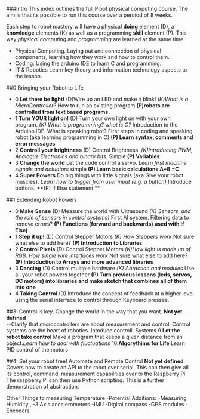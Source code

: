 ###Intro
This index outlines the full Pibot physical computing course. The aim is that its possible to run this course over a peroiod of 8 weeks. 

Each step to robot mastery will have a physical **doing** element (D), a **knowledge** elements (K) as well as a programming **skill** element (P). This way *physical computing* and *programming* are learned at the same time. 

- Physical Computing. Laying out and connection of physical components, learning how they work and how to control them.
- Coding. Using the arduino IDE to learn C and programming.
- IT & Robotics Learn key theory and information technology aspects to the lesson.


##0 Bringing your Robot to Life

- 0 **Let there be light!** (D)Wire up an LED and make it blink! *(K)What is a MicroController?* How to run an existing program **(P)robots are controlled from text based programs.** 
- 1 **Turn YOUR light on!** (D) Turn your own light on with your own program. *(K) What is programming? what is C?*  Introduction to the Arduino IDE. What is speaking robot? First steps in coding and speaking robot (aka learning programming in C)  **(P) Learn syntax, comments and error messages** 
- 2 **Controll your brightness** (D) Control Brightness. *(K)Introducing PWM, Analogue Electronics and binary bits.* Simple **(P) Variables**
- 3 **Change the world** Let the code control a servo.  *Learn first machine signals and actuators* simple **(P) Learn basic calculations A+B =C** 
- 4 **Super Powers** Do big things with little signals (aka Give your robot muscles). *Learn how to trigger from user input (e.g. a button)*  Introduce bottons.  **(P) If Else statement ** 


##1 Extending Robot Powers 
- 0 **Make Sense** (D) Measure the world with Ultrasound *(K) Sensors, and the role of sensors in control systems)* First AI system. Filtering data to remove errors? **(P) Functions (forward and backwards) used with If Else)**
- 1 **Step it up!** (D) Control Stepper Motors *(K) How Steppers work* Not sure what else to add here? **(P) Introduction to Libraries**
- 2 **Control Pixels** (D) Control Stepper Motors *(K)How light is made up of RGB. How single wire interfaces work* Not sure what else to add here? **(P) Introduction to Arrays and more advanced libraries**
- 3 **Dancing** (D) Control multiple hardware *(K) Abraction and modules* Use all your robot powers together **(P) Turn previous lessons (leds, servos, DC motors) into libraries and make sketch that combines all of them into one** 
- 4 **Taking Control** (D) Introduce the concept of feedback at a higher level using the serial interface to control through Keyboard presses. 


##3: Control is key. Change the world in the way that you want. 
**Not yet defined**  
--Clarify that microcontrollers are about measurement and control. Control systems are the heart of robotics.  Intoduce controll. Systems
9.**Let the robot take control** Make a program that keeps a given distance from an object.*Learn how to deal with fluctuations*
10.**Algorythims for Life** Learn PID control of the motors 

##4: Set your robot free! Automate and Remote Control
**Not yet defined** 
Covers how to create an API to the robot over serial.  This can then give all its control, command, measurement capabilities over to the Raspberry Pi.  The raspberry Pi can then use Python scripting.  This is a further demonstration of abstraction.  

 Other Things to measuring Temperature -Potential Additions: -Measuring Humidity , -3 Axis accelerometers -IMU -Digital compass -GPS modules -Encoders


